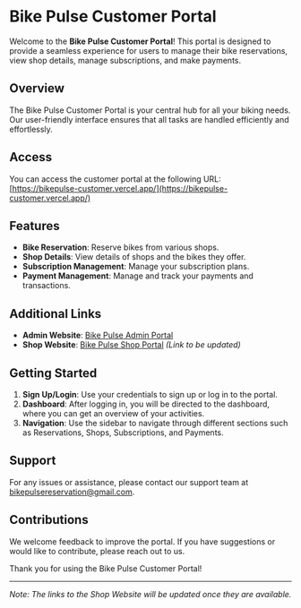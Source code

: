 # Bike Pulse Customer Portal
Welcome to the **Bike Pulse Customer Portal**! This portal is designed to provide a seamless experience for users to manage their bike reservations, view shop details, manage subscriptions, and make payments.

## Overview

The Bike Pulse Customer Portal is your central hub for all your biking needs. Our user-friendly interface ensures that all tasks are handled efficiently and effortlessly.

## Access

You can access the customer portal at the following URL:
[https://bikepulse-customer.vercel.app/](https://bikepulse-customer.vercel.app/)

## Features

- **Bike Reservation**: Reserve bikes from various shops.
- **Shop Details**: View details of shops and the bikes they offer.
- **Subscription Management**: Manage your subscription plans.
- **Payment Management**: Manage and track your payments and transactions.

## Additional Links

- **Admin Website**: [Bike Pulse Admin Portal](https://bikepulse-admin.vercel.app/)
- **Shop Website**: [Bike Pulse Shop Portal](#) *(Link to be updated)*

## Getting Started

1. **Sign Up/Login**: Use your credentials to sign up or log in to the portal.
2. **Dashboard**: After logging in, you will be directed to the dashboard, where you can get an overview of your activities.
3. **Navigation**: Use the sidebar to navigate through different sections such as Reservations, Shops, Subscriptions, and Payments.

## Support

For any issues or assistance, please contact our support team at bikepulsereservation@gmail.com.

## Contributions

We welcome feedback to improve the portal. If you have suggestions or would like to contribute, please reach out to us.

Thank you for using the Bike Pulse Customer Portal!

---

*Note: The links to the Shop Website will be updated once they are available.*
